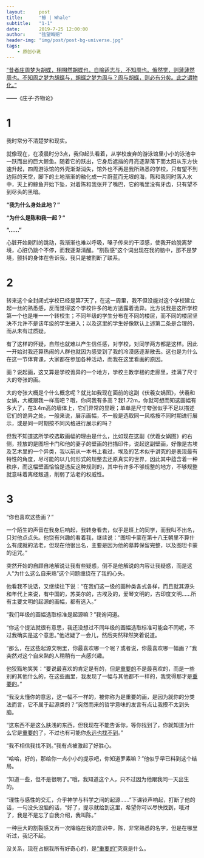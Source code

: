 ```yaml
---
layout:     post
title:      "鲸 | Whale"
subtitle:   "1-1"
date:       2019-7-25 12:00:00
author:     "弦望晦朔"
header-img: "img/post/post-bg-universe.jpg"
tags:
    - 原创小说
---
```




<u>“昔者庄周梦为胡蝶，栩栩然胡蝶也，自喻适志与，不知周也。俄然觉，则蘧蘧然周也。不知周之梦为胡蝶与，胡蝶之梦为周与？周与胡蝶，则必有分矣。此之谓物化。”</u>

——《庄子·齐物论》

 

# 1

我时常分不清楚梦和现实。



就像现在，在凌晨时分3点，我仰起头看着，从学校废弃的游泳馆里小小的泳池中一跃而出的巨大鲸鱼。随着它的跃出，它身后遮挡的月亮逐渐落下而太阳从东方快速升起，四周游泳馆的外壳渐渐消失，馆外也不再是我所熟悉的学校，只有望不到边际的天空，脚下的土地渐渐的融化成一片蔚蓝而无垠的海，陈和我同时落入水中，天上的鲸鱼开始下坠，对着陈和我张开了嘴巴，它的嘴里没有牙齿，只有望不到尽头的黑暗。

 

**“我为什么身处此地？”**

 

**“为什么是陈和我一起？”**

 

**“……”**



心脏开始剧烈的跳动，我渐渐也难以呼吸，嗓子传来的干涩感，使我开始脱离梦境，心脏仍跳个不停，而我逐渐清醒。“割裂感”这个词出现在我的脑中，那不是梦境，颤抖的身体在告诉我，我只是被割断了联系。

 

#  2

转来这个全封闭式学校已经是第7天了，在这一周里，我不但没能对这个学校建立起一丝的熟悉感，反而觉得这个学校许多的地方透露着诡异。比方说我是这所学校第一个也是唯一一个转校生；不同年级的学生分布在不同的楼层，而不同的楼层坚决不允许不是该年级的学生进入；以及这里的学生好像默认上述第二条是合理的，而从未有过质疑。

 

有了这样的怀疑，自然也就难以产生信任感，对学校，对同学两方都是这样。因此一开始对我还算热闹的人群也就因为感受到了我的冷漠感逐渐散去。这也是为什么在这一节体育课，大家都在参加各种活动，而我在这里看画的原因。

 

画？说起画，这又算是学校诡异的一个地方，学校主教学楼的走廊里，挂满了尺寸大的夸张的画。



大的夸张大概是个什么概念呢？就比如我现在面前的这副《伏羲女娲图》，伏羲和女娲，大概跟我一样高吧？哦，你问我有多高？我1.72m，你就可想而知这画幅有多大了，在3.4m高的墙体上，它们异常的显眼；单单是尺寸夸张似乎不足以描述它们的诡异之处，一般来说，展示画幅，不一般是选取同一风格按不同时期进行展示，或是同一时期按不同风格进行展示的吗？

但我不知道这所学校选取画幅的理由是什么，比如现在这副《伏羲女娲图》的右侧，挂放的是图坦卡门和他的妻子的壁画的扫描印件，说起这副壁画，好像是古埃及艺术里的一个异类，我以前从一本书上看过，埃及的艺术似乎讲究的是表现最有特性的角度，尽可能的以几何形式的规整去还原真实的世界，因此其中蕴含着一种秩序，而这幅壁画恰恰是违反这种规则的，其中有许多不够规整的地方，不够规整就意味着离经叛道，削弱了法老的权威性。

 

# 3

“你也喜欢这些画？”

 

一个陌生的声音在我身后响起，我转身看去，似乎是班上的同学，而我叫不出名，只对他点点头。他饶有兴趣的看着我，继续说：“图坦卡蒙在第十八王朝里不算什么有成就的法老，但现在他很出名，主要是因为他的墓葬保留完整，以及图坦卡蒙的诅咒。”

 

突然开始的自顾自地解说让我有些疑惑，倒不是他解说的内容让我疑惑，而是这人“为什么这么自来熟”这个问题缠绕在了我的心头。

 

他看我不说话，又继续往下说：“在我们这一级的画种类各式各样，而且就其源头和年代上来说，有中国的，苏美尔的，古埃及的，爱琴文明的，古印度文明……所有主要文明的起源的画幅，都有选入。”

 

“我们年级的画幅选取标准是起源嘛？”我询问道。

 

“你这个提法就很有意思，我还没想过不同年级的画幅选取标准可能会不同呢，不过我确实是这个意思。”他迟疑了一会儿，然后突然释然笑着说道。

 

“那么，在这些起源文明里，你最喜欢哪一个呢？或者说，你最喜欢哪一幅画？”我突然对这个自来熟的人稍稍有一点感兴趣。

 

他狡黠地笑笑：“要说最喜欢的肯定是有的，但是<u>重要的</u>不是最喜欢的，而是一些别的其他什么的，在这些画里，我发现了一幅与其他都不一样的，我觉得那才是<u>重要的</u>。”

 

“我没太懂你的意思，这一幅不一样的，被你称为是重要的画，是因为就你的分类法而言，它不属于起源类的？”突然而来的哲学意味的发言有点让我摸不太到头脑。

 

“这东西不是这么肤浅的东西，但我现在不能告诉你，等你找到了，你就知道为什么它是<u>重要的</u>了，不过也有可能你<u>永远也找不到</u>。”

 

“我不相信我找不到。”我有点被激起了好胜心。

 

“哈哈，好的，那给你一点小小的提示吧，你知道罗素嘛？”他似乎早已料到这个结局。

 

“知道一些，但不是很明了。”哦，我知道这个人，只不过因为他跟我同一天出生的。

 

“理性与感性的交汇，介乎神学与科学之间的起源……”下课铃声响起，打断了他的话，一句没头没脑的话，“好了，提示就给到这里，希望你可以尽快找到，哦对了，我是不是忘了自我介绍，我叫陈。”

 

一种巨大的割裂感又再一次降临在我的意识中，陈，非常熟悉的名字，但是在哪里听过，我记不起。

 

没关系，现在占据我所有好奇心的，是<u>“重要的”</u>究竟是什么。

